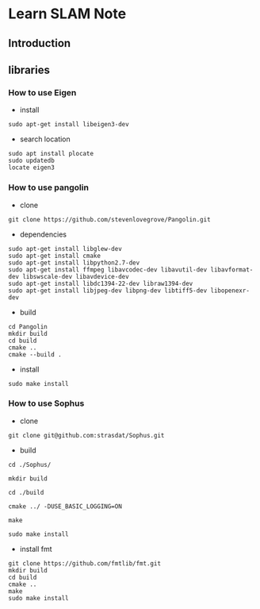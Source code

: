 # Learn SLAM Note

## Introduction

## libraries

### How to use Eigen
- install
```shell
sudo apt-get install libeigen3-dev
```

- search location
```shell
sudo apt install plocate
sudo updatedb
locate eigen3
```

### How to use pangolin
- clone
```shell
git clone https://github.com/stevenlovegrove/Pangolin.git
```
- dependencies
```shell
sudo apt-get install libglew-dev
sudo apt-get install cmake
sudo apt-get install libpython2.7-dev
sudo apt-get install ffmpeg libavcodec-dev libavutil-dev libavformat-dev libswscale-dev libavdevice-dev
sudo apt-get install libdc1394-22-dev libraw1394-dev
sudo apt-get install libjpeg-dev libpng-dev libtiff5-dev libopenexr-dev
```

- build
```shell
cd Pangolin
mkdir build
cd build
cmake ..
cmake --build .
```

- install
```shell
sudo make install
```

### How to use Sophus
- clone
```shell
git clone git@github.com:strasdat/Sophus.git
```
- build
```shell
cd ./Sophus/

mkdir build

cd ./build

cmake ../ -DUSE_BASIC_LOGGING=ON

make

sudo make install
```

- install fmt
```shell
git clone https://github.com/fmtlib/fmt.git
mkdir build 
cd build
cmake ..
make
sudo make install
```
